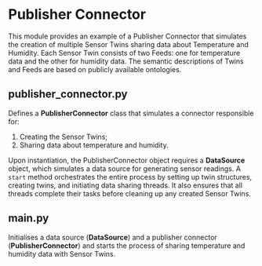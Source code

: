 # Publisher Connector

This module provides an example of a Publisher Connector that simulates the creation of multiple Sensor Twins sharing data about Temperature and Humidity. Each Sensor Twin consists of two Feeds: one for temperature data and the other for humidity data. The semantic descriptions of Twins and Feeds are based on publicly available ontologies.

## publisher_connector.py

Defines a **PublisherConnector** class that simulates a connector responsible for:
1. Creating the Sensor Twins;
2. Sharing data about temperature and humidity.

Upon instantiation, the PublisherConnector object requires a **DataSource** object, which simulates a data source for generating sensor readings. A `start` method orchestrates the entire process by setting up twin structures, creating twins, and initiating data sharing threads. It also ensures that all threads complete their tasks before cleaning up any created Sensor Twins.

## main.py

Initialises a data source (**DataSource**) and a publisher connector (**PublisherConnector**) and starts the process of sharing temperature and humidity data with Sensor Twins.
